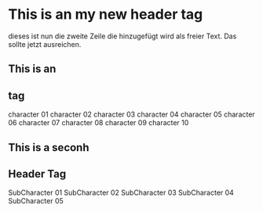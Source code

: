 # This is an my new header tag
dieses ist nun die zweite Zeile die hinzugefügt wird als freier Text. Das sollte jetzt ausreichen.
## This is an <h2> tag
character 01
character 02
character 03
character 04
character 05
character 06
character 07
character 08
character 09
character 10
## This is a seconh <h2> Header Tag
SubCharacter 01
SubCharacter 02
SubCharacter 03
SubCharacter 04
SubCharacter 05